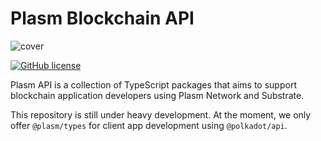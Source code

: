 # Plasm Blockchain API

![cover](https://user-images.githubusercontent.com/6259384/72399615-0e1cbb80-378a-11ea-91af-c1dbdde345f5.png)

[![GitHub license](https://img.shields.io/github/license/PlasmNetwork/api.svg)](https://github.com/PlasmNetwork/api/blob/main/LICENSE)

Plasm API is a collection of TypeScript packages that aims to support blockchain application developers using Plasm Network and Substrate.

This repository is still under heavy development.
At the moment, we only offer `@plasm/types` for client app development using `@polkadot/api`.
